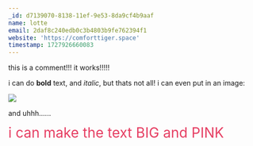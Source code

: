 ```yaml
---
_id: d7139070-8138-11ef-9e53-8da9cf4b9aaf
name: lotte
email: 2daf8c240edb0c3b4803b9fe762394f1
website: 'https://comforttiger.space'
timestamp: 1727926660083
---
```

this is a comment!!! it works!!!!!

i can do **bold** text, and *italic*, but thats not all! i can even put in an image:

<img src="/images/hoptix.webp" />

and uhhh......

<span style="font-size: 200%; color: #E63E62">i can make the text BIG and PINK</span>

